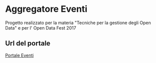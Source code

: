 # Aggregatore Eventi
Progetto realizzato per la materia "Tecniche per la gestione degli Open Data" e per l' Open Data Fest 2017

## Url del portale
[Portale Eventi](https://portale-eventi.firebaseapp.com)
